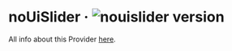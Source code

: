 # noUiSlider · ![nouislider version](https://img.shields.io/badge/version-v15.7.0-informational)

All info about this Provider <a href="https://refreshless.com/nouislider/">here</a>.
